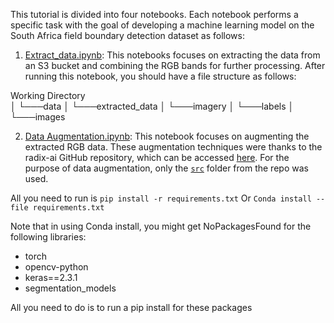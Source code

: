 This tutorial is divided into four notebooks. Each notebook performs a specific task with the goal of developing a machine learning model on the South Africa field boundary detection dataset as follows:

1. [Extract_data.ipynb](https://github.com/radiantearth/mlhub-tutorials/blob/mali-crop-type/notebooks/South-Africa-Field-Boundary/1.%20Extract_data.ipynb): This notebooks focuses on extracting the data from an S3 bucket and combining the RGB bands for further processing.
After running this notebook, you should have a file structure as follows:

Working Directory    
│
└───data
│   └───extracted_data
│         └───imagery
│         └───labels
│   └───images

2. [Data Augmentation.ipynb](https://github.com/radiantearth/mlhub-tutorials/blob/mali-crop-type/notebooks/South-Africa-Field-Boundary/2.%20Data%20Augmentation.ipynb): This notebook focuses on augmenting the extracted RGB data. These augmentation techniques were thanks to the radix-ai GitHub repository, which can be accessed [here](https://github.com/radix-ai/agoro-field-boundary-detector). 
For the purpose of data augmentation, only the [`src`](https://github.com/radix-ai/agoro-field-boundary-detector/tree/master/src/agoro_field_boundary_detector) folder from the repo was used.

All you need to run is 
`pip install -r requirements.txt`
Or `Conda install --file requirements.txt`

Note that in using Conda install, you might get NoPackagesFound for the following libraries:

  - torch
  - opencv-python
  - keras==2.3.1
  - segmentation_models

All you need to do is to run a pip install for these packages
